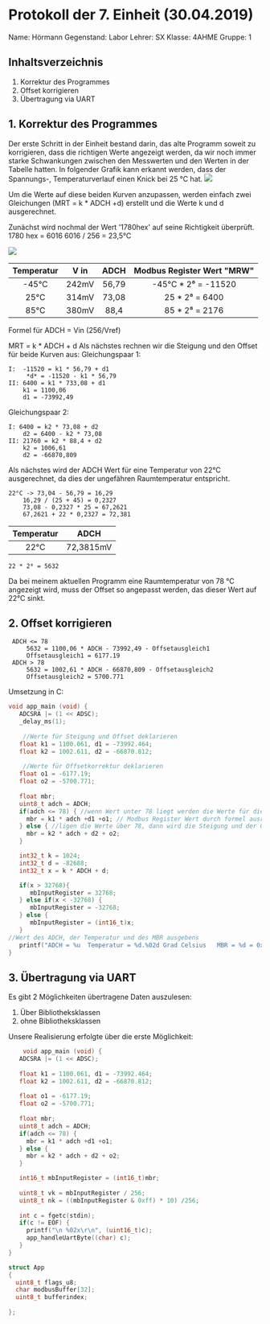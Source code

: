  # Protokoll der 7. Einheit (30.04.2019)
  Name: 		Hörmann
  Gegenstand: Labor
  Lehrer: SX
  Klasse: 4AHME
  Gruppe: 1
  ## Inhaltsverzeichnis

 1. Korrektur des Programmes
 2. Offset korrigieren
 3. Übertragung via UART
 
 
## 1. Korrektur des Programmes
Der erste Schritt in der Einheit bestand darin, das alte Programm soweit zu korrigieren, dass die richtigen Werte angezeigt werden, da wir noch immer starke Schwankungen zwischen den Messwerten und den Werten in der Tabelle hatten. In folgender Grafik kann erkannt werden, dass der Spannungs-, Temperaturverlauf einen Knick bei 25 °C hat.
![](https://github.com/HTLMechatronics/m15-la1-sx/blob/hoestm15/hoestm15/Images/tabelle.png)

Um die Werte auf diese beiden Kurven anzupassen, werden einfach zwei Gleichungen (MRT = k * ADCH +d) erstellt und die Werte k und d ausgerechnet.  

Zunächst wird nochmal der Wert '1780hex' auf seine Richtigkeit überprüft. 
1780 hex = 6016
6016 / 256 = 23,5°C

![](https://github.com/HTLMechatronics/m15-la1-sx/blob/hoestm15/hoestm15/Images/23%2C5CelsiusSVG.svg)

| Temperatur | V in | ADCH | Modbus Register Wert "MRW" |
|:-------------:|:-----:|:--------:|:-------------------:|
|-45°C|242mV|56,79|-45°C * 2⁸ = -11520|
|25°C|314mV|73,08|25 * 2⁸ = 6400|
|85°C|380mV|88,4|85 * 2⁸ = 2176|

Formel für ADCH = Vin (256/Vref)
 
 MRT = k * ADCH + d
 Als nächstes rechnen wir die Steigung  und den Offset für beide Kurven aus:
	Gleichungspaar 1:
	
	I:  -11520 = k1 * 56,79 + d1 
		 *d* = -11520 - k1 * 56,79
	II: 6400 = k1 * 733,08 + d1
		k1 = 1100,06
		d1 = -73992,49
Gleichungspaar 2:

	I: 6400 = k2 * 73,08 + d2
		d2 = 6400 - k2 * 73,08
	II: 21760 = k2 * 88,4 + d2
		k2 = 1006,61 
		d2 = -66870,809

Als nächstes wird der ADCH Wert für eine Temperatur von 22°C ausgerechnet, da dies der ungefähren Raumtemperatur entspricht. 

	22°C -> 73,04 - 56,79 = 16,29
		16,29 / (25 + 45) = 0,2327
		73,08 - 0,2327 * 25 = 67,2621
		67,2621 + 22 * 0,2327 = 72,381

| Temperatur | ADCH |
|:--------:|:-:|
|22°C|72,3815mV|

	22 * 2⁸ = 5632

Da bei meinem aktuellen Programm eine Raumtemperatur von 78 °C angezeigt wird, muss der Offset so angepasst werden, das dieser Wert auf 22°C sinkt.
		
## 2. Offset korrigieren
 
	 ADCH <= 78 
		 5632 = 1100,06 * ADCH - 73992,49 - Offsetausgleich1
		 Offsetausgleich1 = 6177.19
	 ADCH > 78 
		 5632 = 1002,61 * ADCH - 66870,809 - Offsetausgleich2 
		 Offsetausgleich2 = 5700.771

Umsetzung in C:

```C
void app_main (void) {
   ADCSRA |= (1 << ADSC);
   _delay_ms(1);
   
    //Werte für Steigung und Offset deklarieren
   float k1 = 1100.061, d1 = -73992.464; 
   float k2 = 1002.611, d2 = -66870.812;
   
    //Werte für Offsetkorrektur deklarieren
   float o1 = -6177.19;
   float o2 = -5700.771;
   
   float mbr; 
   uint8_t adch = ADCH;
   if(adch <= 78) { //wenn Wert unter 78 liegt werden die Werte für die untere kurve genommen
     mbr = k1 * adch +d1 +o1; // Modbus Register Wert durch formel ausrechen 
   } else { //ligen die Werte über 78, dann wird die Steigung und der Offset der oberen Kurve genommen.
     mbr = k2 * adch + d2 + o2;
   }

   int32_t k = 1024;
   int32_t d = -82688;
   int32_t x = k * ADCH + d;

   if(x > 32768){
      mbInputRegister = 32768;
   } else if(x < -32768) {
      mbInputRegister = -32768;
   } else {
      mbInputRegister = (int16_t)x;
   }
//Wert des ADCH, der Temperatur und des MBR ausgebens
   printf("ADCH = %u  Temperatur = %d.%02d Grad Celsius   MBR = %d = 0x%d\r", ADCH, vk, nk, mbInputRegister, mbInputRegister);
}
```



## 3. Übertragung via UART

Es gibt 2 Möglichkeiten übertragene Daten auszulesen:

 1. Über Bibliotheksklassen
 2. ohne Bibliotheksklassen

Unsere Realisierung erfolgte über die erste Möglichkeit:
	
```C
	void app_main (void) {
   ADCSRA |= (1 << ADSC);  
   
   float k1 = 1100.061, d1 = -73992.464;
   float k2 = 1002.611, d2 = -66870.812;
   
   float o1 = -6177.19;
   float o2 = -5700.771;
   
   float mbr;
   uint8_t adch = ADCH;
   if(adch <= 78) {
     mbr = k1 * adch +d1 +o1;
   } else {
     mbr = k2 * adch + d2 + o2;
   }

   int16_t mbInputRegister = (int16_t)mbr;
   
   uint8_t vk = mbInputRegister / 256;
   uint8_t nk = ((mbInputRegister & 0xff) * 10) /256;
   
   int c = fgetc(stdin);
   if(c != EOF) {
     printf("\n %02x\r\n", (uint16_t)c);
     app_handleUartByte((char) c);
   }
}
```

```C
struct App
{
  uint8_t flags_u8;
  char modbusBuffer[32];
  uint8_t bufferindex;
          
};
```
